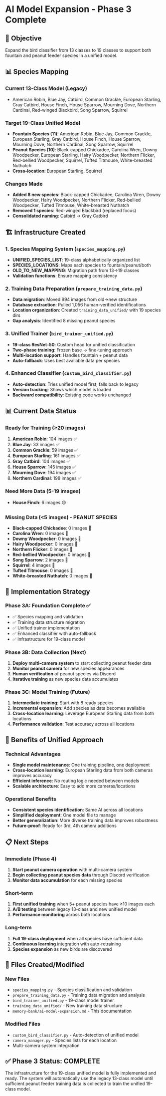 # AI Model Expansion - Phase 3 Complete

## 🎯 Objective
Expand the bird classifier from 13 classes to 19 classes to support both fountain and peanut feeder species in a unified model.

## 📊 Species Mapping

### Current 13-Class Model (Legacy)
- American Robin, Blue Jay, Catbird, Common Grackle, European Starling, Gray Catbird, House Finch, House Sparrow, Mourning Dove, Northern Cardinal, Red-winged Blackbird, Song Sparrow, Squirrel

### Target 19-Class Unified Model
- **Fountain Species (11)**: American Robin, Blue Jay, Common Grackle, European Starling, Gray Catbird, House Finch, House Sparrow, Mourning Dove, Northern Cardinal, Song Sparrow, Squirrel
- **Peanut Species (10)**: Black-capped Chickadee, Carolina Wren, Downy Woodpecker, European Starling, Hairy Woodpecker, Northern Flicker, Red-bellied Woodpecker, Squirrel, Tufted Titmouse, White-breasted Nuthatch
- **Cross-location**: European Starling, Squirrel

### Changes Made
- **Added 8 new species**: Black-capped Chickadee, Carolina Wren, Downy Woodpecker, Hairy Woodpecker, Northern Flicker, Red-bellied Woodpecker, Tufted Titmouse, White-breasted Nuthatch
- **Removed 1 species**: Red-winged Blackbird (replaced focus)
- **Consolidated naming**: Catbird → Gray Catbird

## 🏗️ Infrastructure Created

### 1. Species Mapping System (`species_mapping.py`)
- **UNIFIED_SPECIES_LIST**: 19-class alphabetically organized list
- **SPECIES_LOCATIONS**: Maps each species to fountain/peanut/both
- **OLD_TO_NEW_MAPPING**: Migration path from 13→19 classes
- **Validation functions**: Ensure mapping consistency

### 2. Training Data Preparation (`prepare_training_data.py`)
- **Data migration**: Moved 994 images from old→new structure
- **Database extraction**: Pulled 1,056 human-verified identifications
- **Location organization**: Created `training_data_unified/` with 19 species dirs
- **Gap analysis**: Identified 8 missing peanut species

### 3. Unified Trainer (`bird_trainer_unified.py`)
- **19-class ResNet-50**: Custom head for unified classification
- **Two-phase training**: Frozen base → fine-tuning approach
- **Multi-location support**: Handles fountain + peanut data
- **Auto-fallback**: Uses best available data per species

### 4. Enhanced Classifier (`custom_bird_classifier.py`)
- **Auto-detection**: Tries unified model first, falls back to legacy
- **Version tracking**: Shows which model is loaded
- **Backward compatibility**: Existing code works unchanged

## 📊 Current Data Status

### Ready for Training (≥20 images)
1. **American Robin**: 104 images ✅
2. **Blue Jay**: 33 images ✅  
3. **Common Grackle**: 59 images ✅
4. **European Starling**: 161 images ✅
5. **Gray Catbird**: 104 images ✅
6. **House Sparrow**: 145 images ✅
7. **Mourning Dove**: 194 images ✅
8. **Northern Cardinal**: 198 images ✅

### Need More Data (5-19 images)
- **House Finch**: 6 images 🟡

### Missing Data (<5 images) - **PEANUT SPECIES**
- **Black-capped Chickadee**: 0 images 🔴
- **Carolina Wren**: 0 images 🔴
- **Downy Woodpecker**: 0 images 🔴
- **Hairy Woodpecker**: 0 images 🔴
- **Northern Flicker**: 0 images 🔴
- **Red-bellied Woodpecker**: 0 images 🔴
- **Song Sparrow**: 2 images 🔴
- **Squirrel**: 4 images 🔴
- **Tufted Titmouse**: 0 images 🔴
- **White-breasted Nuthatch**: 0 images 🔴

## 🚀 Implementation Strategy

### Phase 3A: Foundation Complete ✅
- ✅ Species mapping and validation
- ✅ Training data structure migration  
- ✅ Unified trainer implementation
- ✅ Enhanced classifier with auto-fallback
- ✅ Infrastructure for 19-class model

### Phase 3B: Data Collection (Next)
1. **Deploy multi-camera system** to start collecting peanut feeder data
2. **Monitor peanut camera** for new species appearances
3. **Human verification** of peanut species via Discord
4. **Iterative training** as new species data accumulates

### Phase 3C: Model Training (Future)
1. **Intermediate training**: Start with 8 ready species
2. **Incremental expansion**: Add species as data becomes available  
3. **Cross-location learning**: Leverage European Starling data from both locations
4. **Performance validation**: Test accuracy across all locations

## 🎯 Benefits of Unified Approach

### Technical Advantages
- **Single model maintenance**: One training pipeline, one deployment
- **Cross-location learning**: European Starling data from both cameras improves accuracy
- **Efficient inference**: No routing logic needed between models
- **Scalable architecture**: Easy to add more cameras/locations

### Operational Benefits
- **Consistent species identification**: Same AI across all locations
- **Simplified deployment**: One model file to manage
- **Better generalization**: More diverse training data improves robustness
- **Future-proof**: Ready for 3rd, 4th camera additions

## 📋 Next Steps

### Immediate (Phase 4)
1. **Start peanut camera operation** with multi-camera system
2. **Begin collecting peanut species data** through Discord verification
3. **Monitor data accumulation** for each missing species

### Short-term
1. **First unified training** when 5+ peanut species have ≥10 images each
2. **A/B testing** between legacy 13-class and new unified model
3. **Performance monitoring** across both locations

### Long-term
1. **Full 19-class deployment** when all species have sufficient data
2. **Continuous learning** integration with auto-retraining
3. **Species expansion** as new birds are discovered

## 🔧 Files Created/Modified

### New Files
- `species_mapping.py` - Species classification and validation
- `prepare_training_data.py` - Training data migration and analysis  
- `bird_trainer_unified.py` - 19-class model trainer
- `training_data_unified/` - New training data structure
- `memory-bank/ai-model-expansion.md` - This documentation

### Modified Files
- `custom_bird_classifier.py` - Auto-detection of unified model
- `camera_manager.py` - Species lists for each location
- Multi-camera system integration

## ✅ Phase 3 Status: **COMPLETE**

The infrastructure for the 19-class unified model is fully implemented and ready. The system will automatically use the legacy 13-class model until sufficient peanut feeder training data is collected to train the unified 19-class model.